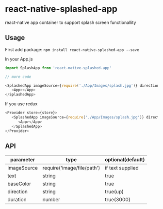 # react-native-splashed-app
react-native app container to support splash screen functionallity

## Usage
First add package:
`npm install react-native-splashed-app --save`

In your App.js

```javascript
import SplashApp from 'react-native-splashed-app'

// more code

<SplashedApp imageSource={require('./App/Images/splash.jpg')} direction="up" duration="2000" withFadeOut>
   <App></App>
</SplashedApp>
```

If you use redux
```javascript
<Provider store={store}>
   <SplashedApp imageSource={require('./App/Images/splash.jpg')} direction="up" duration="2000" withFadeOut>
      <App></App>
   </SplashedApp>
</Provider>
```

## API
parameter|type|optional(default)
|---|---|---|
imageSource|require('image/file/path')|if text supplied
text|string|true
baseColor|string|true
direction|string|true(up)
duration|number|true(3000)

